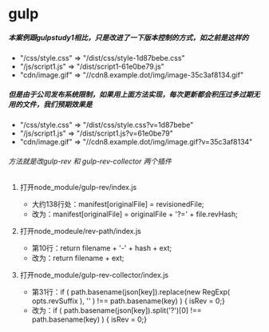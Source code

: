 # gulp
##### 本案例跟gulpstudy1相比，只是改进了一下版本控制的方式，如之前是这样的 
- "/css/style.css" => "/dist/css/style-1d87bebe.css"    
- "/js/script1.js" => "/dist/script1-61e0be79.js"    
- "cdn/image.gif"  => "//cdn8.example.dot/img/image-35c3af8134.gif"

##### 但是由于公司发布系统限制，如果用上面方法实现，每次更新都会积压过多过期无用的文件，我们预期效果是

- "/css/style.css" => "/dist/css/style.css?v=1d87bebe"
- "/js/script1.js" => "/dist/script1.js?v=61e0be79"
- "cdn/image.gif"  => "//cdn8.example.dot/img/image.gif?v=35c3af8134"

###### 方法就是改gulp-rev 和 gulp-rev-collector 两个插件

1. 打开node_module/gulp-rev/index.js
    - 大约138行处：manifest[originalFile] = revisionedFile;
    - 改为：manifest[originalFile] = originalFile + '?=' + file.revHash;

1. 打开node_modeule/rev-path/index.js
    - 第10行：return filename + '-' + hash + ext;
    - 改为：return filename + ext;

1. 打开node_module/gulp-rev-collector/index.js
    - 第31行：if ( path.basename(json[key]).replace(new RegExp( opts.revSuffix ), '' ) !==  path.basename(key) ) { isRev = 0;}
    - 改为：if ( path.basename(json[key]).split('?')[0] !==  path.basename(key) ) { isRev = 0;}

